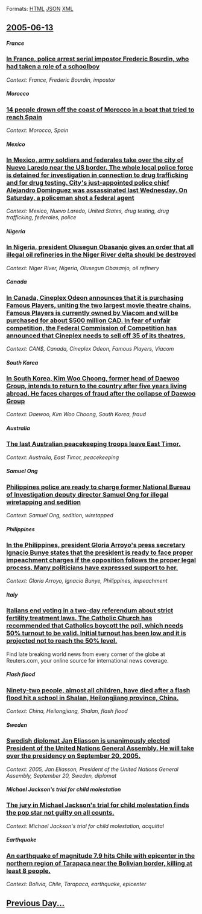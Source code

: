 
Formats: [HTML](2005/06/13/index.html)  [JSON](2005/06/13/index.json)  [XML](2005/06/13/index.xml)  

## [2005-06-13](/news/2005/06/13/index.md)

##### France
### [ In France, police arrest serial impostor Frederic Bourdin, who had taken a role of a schoolboy ](/news/2005/06/13/in-france-police-arrest-serial-impostor-frederic-bourdin-who-had-taken-a-role-of-a-schoolboy.md)
_Context: France, Frederic Bourdin, impostor_

##### Morocco
### [ 14 people drown off the coast of Morocco in a boat that tried to reach Spain ](/news/2005/06/13/14-people-drown-off-the-coast-of-morocco-in-a-boat-that-tried-to-reach-spain.md)
_Context: Morocco, Spain_

##### Mexico
### [ In Mexico, army soldiers and federales take over the city of Nuevo Laredo near the US border. The whole local police force is detained for investigation in connection to drug trafficking and for drug testing. City's just-appointed police chief Alejandro Dominguez was assassinated last Wednesday. On Saturday, a policeman shot a federal agent ](/news/2005/06/13/in-mexico-army-soldiers-and-federales-take-over-the-city-of-nuevo-laredo-near-the-us-border-the-whole-local-police-force-is-detained-for.md)
_Context: Mexico, Nuevo Laredo, United States, drug testing, drug trafficking, federales, police_

##### Nigeria
### [ In Nigeria, president Olusegun Obasanjo gives an order that all illegal oil refineries in the Niger River delta should be destroyed ](/news/2005/06/13/in-nigeria-president-olusegun-obasanjo-gives-an-order-that-all-illegal-oil-refineries-in-the-niger-river-delta-should-be-destroyed.md)
_Context: Niger River, Nigeria, Olusegun Obasanjo, oil refinery_

##### Canada
### [ In Canada, Cineplex Odeon announces that it is purchasing Famous Players, uniting the two largest movie theatre chains. Famous Players is currently owned by Viacom and will be purchased for about $500 million CAD. In fear of unfair competition, the Federal Commission of Competition has announced that Cineplex needs to sell off 35 of its theatres. ](/news/2005/06/13/in-canada-cineplex-odeon-announces-that-it-is-purchasing-famous-players-uniting-the-two-largest-movie-theatre-chains-famous-players-is-c.md)
_Context: CAN$, Canada, Cineplex Odeon, Famous Players, Viacom_

##### South Korea
### [ In South Korea, Kim Woo Choong, former head of Daewoo Group, intends to return to the country after five years living abroad. He faces charges of fraud after the collapse of Daewoo Group ](/news/2005/06/13/in-south-korea-kim-woo-choong-former-head-of-daewoo-group-intends-to-return-to-the-country-after-five-years-living-abroad-he-faces-char.md)
_Context: Daewoo, Kim Woo Choong, South Korea, fraud_

##### Australia
### [ The last Australian peacekeeping troops leave East Timor. ](/news/2005/06/13/the-last-australian-peacekeeping-troops-leave-east-timor.md)
_Context: Australia, East Timor, peacekeeping_

##### Samuel Ong
### [ Philippines police are ready to charge former National Bureau of Investigation deputy director Samuel Ong for illegal wiretapping and sedition ](/news/2005/06/13/philippines-police-are-ready-to-charge-former-national-bureau-of-investigation-deputy-director-samuel-ong-for-illegal-wiretapping-and-sedit.md)
_Context: Samuel Ong, sedition, wiretapped_

##### Philippines
### [ In the Philippines, president Gloria Arroyo's press secretary Ignacio Bunye states that the president is ready to face proper impeachment charges if the opposition follows the proper legal process. Many politicians have expressed support to her. ](/news/2005/06/13/in-the-philippines-president-gloria-arroyo-s-press-secretary-ignacio-bunye-states-that-the-president-is-ready-to-face-proper-impeachment-c.md)
_Context: Gloria Arroyo, Ignacio Bunye, Philippines, impeachment_

##### Italy
### [ Italians end voting in a two-day referendum about strict fertility treatment laws. The Catholic Church has recommended that Catholics boycott the poll, which needs 50% turnout to be valid. Initial turnout has been low and it is projected not to reach the 50% level. ](/news/2005/06/13/italians-end-voting-in-a-two-day-referendum-about-strict-fertility-treatment-laws-the-catholic-church-has-recommended-that-catholics-boyco.md)
Find late breaking world news from every corner of the globe at Reuters.com, your online source for international news coverage.

##### Flash flood
### [ Ninety-two people, almost all children, have died after a flash flood hit a school in Shalan, Heilongjiang province, China. ](/news/2005/06/13/ninety-two-people-almost-all-children-have-died-after-a-flash-flood-hit-a-school-in-shalan-heilongjiang-province-china.md)
_Context: China, Heilongjiang, Shalan, flash flood_

##### Sweden
### [ Swedish diplomat Jan Eliasson is unanimously elected President of the United Nations General Assembly. He will take over the presidency on September 20, 2005. ](/news/2005/06/13/swedish-diplomat-jan-eliasson-is-unanimously-elected-president-of-the-united-nations-general-assembly-he-will-take-over-the-presidency-on.md)
_Context: 2005, Jan Eliasson, President of the United Nations General Assembly, September 20, Sweden, diplomat_

##### Michael Jackson's trial for child molestation
### [ The jury in Michael Jackson's trial for child molestation finds the pop star not guilty on all counts. ](/news/2005/06/13/the-jury-in-michael-jackson-s-trial-for-child-molestation-finds-the-pop-star-not-guilty-on-all-counts.md)
_Context: Michael Jackson's trial for child molestation, acquittal_

##### Earthquake
### [ An earthquake of magnitude 7.9 hits Chile with epicenter in the northern region of Tarapaca near the Bolivian border, killing at least 8 people. ](/news/2005/06/13/an-earthquake-of-magnitude-7-9-hits-chile-with-epicenter-in-the-northern-region-of-tarapaca-near-the-bolivian-border-killing-at-least-8-pe.md)
_Context: Bolivia, Chile, Tarapaca, earthquake, epicenter_

## [Previous Day...](/news/2005/06/12/index.md)


